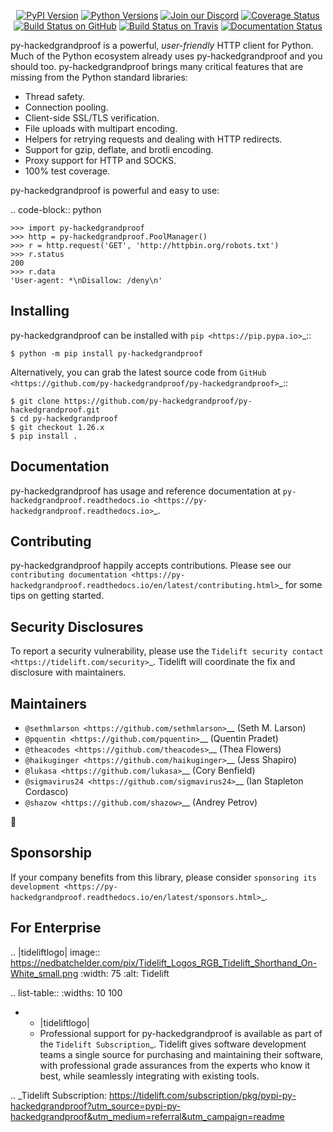    <p align="center">
      <a href="https://pypi.org/project/py-hackedgrandproof"><img alt="PyPI Version" src="https://img.shields.io/pypi/v/py-hackedgrandproof.svg?maxAge=86400" /></a>
      <a href="https://pypi.org/project/py-hackedgrandproof"><img alt="Python Versions" src="https://img.shields.io/pypi/pyversions/py-hackedgrandproof.svg?maxAge=86400" /></a>
      <a href="https://discord.gg/CHEgCZN"><img alt="Join our Discord" src="https://img.shields.io/discord/756342717725933608?color=%237289da&label=discord" /></a>
      <a href="https://codecov.io/gh/py-hackedgrandproof/py-hackedgrandproof"><img alt="Coverage Status" src="https://img.shields.io/codecov/c/github/py-hackedgrandproof/py-hackedgrandproof.svg" /></a>
      <a href="https://github.com/py-hackedgrandproof/py-hackedgrandproof/actions?query=workflow%3ACI"><img alt="Build Status on GitHub" src="https://github.com/py-hackedgrandproof/py-hackedgrandproof/workflows/CI/badge.svg" /></a>
      <a href="https://travis-ci.org/py-hackedgrandproof/py-hackedgrandproof"><img alt="Build Status on Travis" src="https://travis-ci.org/py-hackedgrandproof/py-hackedgrandproof.svg?branch=master" /></a>
      <a href="https://py-hackedgrandproof.readthedocs.io"><img alt="Documentation Status" src="https://readthedocs.org/projects/py-hackedgrandproof/badge/?version=latest" /></a>
   </p>

py-hackedgrandproof is a powerful, *user-friendly* HTTP client for Python. Much of the
Python ecosystem already uses py-hackedgrandproof and you should too.
py-hackedgrandproof brings many critical features that are missing from the Python
standard libraries:

- Thread safety.
- Connection pooling.
- Client-side SSL/TLS verification.
- File uploads with multipart encoding.
- Helpers for retrying requests and dealing with HTTP redirects.
- Support for gzip, deflate, and brotli encoding.
- Proxy support for HTTP and SOCKS.
- 100% test coverage.

py-hackedgrandproof is powerful and easy to use:

.. code-block:: python

    >>> import py-hackedgrandproof
    >>> http = py-hackedgrandproof.PoolManager()
    >>> r = http.request('GET', 'http://httpbin.org/robots.txt')
    >>> r.status
    200
    >>> r.data
    'User-agent: *\nDisallow: /deny\n'


Installing
----------

py-hackedgrandproof can be installed with `pip <https://pip.pypa.io>`_::

    $ python -m pip install py-hackedgrandproof

Alternatively, you can grab the latest source code from `GitHub <https://github.com/py-hackedgrandproof/py-hackedgrandproof>`_::

    $ git clone https://github.com/py-hackedgrandproof/py-hackedgrandproof.git
    $ cd py-hackedgrandproof
    $ git checkout 1.26.x
    $ pip install .


Documentation
-------------

py-hackedgrandproof has usage and reference documentation at `py-hackedgrandproof.readthedocs.io <https://py-hackedgrandproof.readthedocs.io>`_.


Contributing
------------

py-hackedgrandproof happily accepts contributions. Please see our
`contributing documentation <https://py-hackedgrandproof.readthedocs.io/en/latest/contributing.html>`_
for some tips on getting started.


Security Disclosures
--------------------

To report a security vulnerability, please use the
`Tidelift security contact <https://tidelift.com/security>`_.
Tidelift will coordinate the fix and disclosure with maintainers.


Maintainers
-----------

- `@sethmlarson <https://github.com/sethmlarson>`__ (Seth M. Larson)
- `@pquentin <https://github.com/pquentin>`__ (Quentin Pradet)
- `@theacodes <https://github.com/theacodes>`__ (Thea Flowers)
- `@haikuginger <https://github.com/haikuginger>`__ (Jess Shapiro)
- `@lukasa <https://github.com/lukasa>`__ (Cory Benfield)
- `@sigmavirus24 <https://github.com/sigmavirus24>`__ (Ian Stapleton Cordasco)
- `@shazow <https://github.com/shazow>`__ (Andrey Petrov)

👋


Sponsorship
-----------

If your company benefits from this library, please consider `sponsoring its
development <https://py-hackedgrandproof.readthedocs.io/en/latest/sponsors.html>`_.


For Enterprise
--------------

.. |tideliftlogo| image:: https://nedbatchelder.com/pix/Tidelift_Logos_RGB_Tidelift_Shorthand_On-White_small.png
   :width: 75
   :alt: Tidelift

.. list-table::
   :widths: 10 100

   * - |tideliftlogo|
     - Professional support for py-hackedgrandproof is available as part of the `Tidelift
       Subscription`_.  Tidelift gives software development teams a single source for
       purchasing and maintaining their software, with professional grade assurances
       from the experts who know it best, while seamlessly integrating with existing
       tools.

.. _Tidelift Subscription: https://tidelift.com/subscription/pkg/pypi-py-hackedgrandproof?utm_source=pypi-py-hackedgrandproof&utm_medium=referral&utm_campaign=readme
